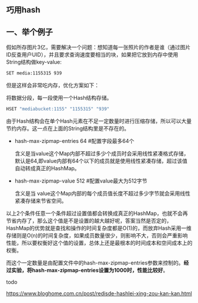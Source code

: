 ## 巧用hash

## 一、举个例子

假如所存图片3亿，需要解决一个问题：想知道每一张照片的作者是谁（通过图片ID反查用户UID），并且要求查询速度要相当的块，如果把它放到内存中使用String结构做key-value:

```sh
SET media:1155315 939
```

但是这样会非常吃内存，优化方案如下：

将数据分段，每一段使用一个Hash结构存储。

```sh
HSET "mediabucket:1155" "1155315" "939"
```

由于Hash结构会在单个Hash元素在不足一定数量时进行压缩存储，所以可以大量节约内存。这一点在上面的String结构里是不存在的。

- hash-max-zipmap-entries 64  #配置字段最多64个

  含义是当value这个Map内部不超过多少个成员时会采用线性紧凑格式存储，默认是64,即value内部有64个以下的成员就是使用线性紧凑存储，超过该值自动转成真正的HashMap。

- hash-max-zipmap-value 512 #配置value最大为512字节

  含义是当 value这个Map内部的每个成员值长度不超过多少字节就会采用线性紧凑存储来节省空间。

以上2个条件任意一个条件超过设置值都会转换成真正的HashMap，也就不会再节省内存了，那么这个值是不是设置的越大越好呢，答案当然是否定的，HashMap的优势就是查找和操作的时间复杂度都是O(1)的，而放弃Hash采用一维存储则是O(n)的时间复杂度，如果成员数量很少，则影响不大，否则会严重影响性能，所以要权衡好这个值的设置，总体上还是最根本的时间成本和空间成本上的权衡。

而这个一定数量是由配置文件中的hash-max-zipmap-entries参数来控制的。**经过实验，将hash-max-zipmap-entries设置为1000时，性能比较好**。

todo

https://www.bloghome.com.cn/post/redisde-hashlei-xing-zou-kan-kan.html